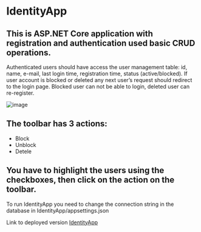 # IdentityApp
## This is ASP.NET Core application with registration and authentication used basic CRUD operations.

Authenticated users should have access the user management table: id, name, e-mail, last login time, registration time, status (active/blocked). 
If user account is blocked or deleted any next user’s request should redirect to the login page. Blocked user can not be able to login, deleted user can re-register.

![image](https://user-images.githubusercontent.com/100798944/207672883-7d6ce1ec-15f8-4981-8c84-1bcf8cf65c89.png)

## The toolbar has 3 actions:
+ Block
+ Unblock
+ Detele

## You have to highlight the users using the checkboxes, then click on the action on the toolbar.

To run IdentityApp you need to change the connection string in the database in IdentityApp/appsettings.json

Link to deployed version [IdentityApp](http://akurgansky-001-site1.ctempurl.com/)
